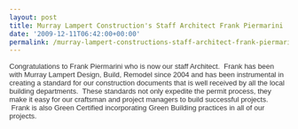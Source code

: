 ```yaml
---
layout: post
title: Murray Lampert Construction's Staff Architect Frank Piermarini
date: '2009-12-11T06:42:00+00:00'
permalink: /murray-lampert-constructions-staff-architect-frank-piermarini/
---
```

<div class="separator" style="clear: both; text-align: center;"><a style="clear: right; float: right; margin-bottom: 1em; margin-left: 1em;" href="http://3.bp.blogspot.com/_7AGTcxqqYm8/SyJZ5WTZGRI/AAAAAAAAAHo/SVluBkNI4qk/s1600-h/FrankPiermarini.JPG"><img src="http://3.bp.blogspot.com/_7AGTcxqqYm8/SyJZ5WTZGRI/AAAAAAAAAHo/SVluBkNI4qk/s200/FrankPiermarini.JPG" alt="" border="0" /></a></div>
<span class="Apple-style-span" style="color: #333333; font-family: 'lucida grande', tahoma, verdana, arial, sans-serif; font-size: 13px;">Congratulations to Frank Piermarini who is now our staff Architect.  Frank has been with Murray Lampert Design, Build, Remodel since 2004 and has been instrumental in creating a standard for our construction documents that is well received by all the local building departments.  These standards not only expedite the permit process, they make it easy for our craftsman and project managers to build successful projects.  Frank is also Green Certified incorporating Green Building practices in all of our projects. </span>
